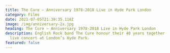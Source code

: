 ```yaml
---
title: The Cure – Anniversary 1978-2018 Live in Hyde Park London
category: Films
date: 2021-07-05T21:39:35.118Z
image: /img/anniversary-2x.jpg
heading: The Cure – Anniversary 1978-2018 Live in Hyde Park London
description: English Rock band The Cure honour their 40 years together with a
  live concert at London’s Hyde Park.
featured: false
---
```

